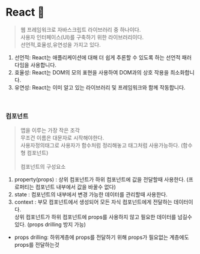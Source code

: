 # React :closed_book:
> 웹 프레임워크로 자바스크립트 라이브러리 중 하나이다.<br>
> 사용자 인터페이스(UI)를 구축하기 위한 라이브러리이다.<br>
> 선언적,효율성,유연성을 가지고 있다. <br>
1. 선언적: React는 애플리케이션에 대해 더 쉽게 추론할 수 있도록 하는 선언적 패러다임을 사용합니다.
2. 효율성: React는 DOM의 모의 표현을 사용하여 DOM과의 상호 작용을 최소화합니다.
3. 유연성: React는 이미 알고 있는 라이브러리 및 프레임워크와 함께 작동합니다.

<br>


### 컴포넌트 
> 앱을 이루는 가장 작은 조각<br>
> 무조건 이름은 대문자로 시작해야한다.<br>
> 사용자정의태그로 사용자가 함수처럼 정리해놓고 태그처럼 사용가능하다. (함수형 컴포넌트)<br><br>
컴포넌트의 구성요소<br>
1. property(props) : 상위 컴포넌트가 하위 컴포넌트에 값을 전달할때 사용한다. (프로퍼티는 컴포넌트 내부에서 값을 바꿀수 없다)
2. state : 컴포넌트의 내부에서 변경 가능한 데이터를 관리할때 사용한다.
3. context : 부모 컴포넌트에서 생성되어 모든 자식 컴포넌트에게 전달하는 데이터이다. <br> 
상위 컴포넌트가 하위 컴포넌트에 props를 사용하지 않고 필요한 데이터를 넘길수 있다. (props drilling 방지 가능) <br> 
* props drilling: 하위계층에 props를 전달하기 위해 props가 필요없는 계층에도 props를 전달하는것
```javascript


```
